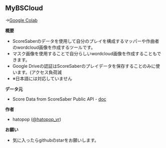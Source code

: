 ## MyBSCloud

->[Google Colab](https://colab.research.google.com/github/hatopopvr/MyBSCloud/blob/main/MyBSCloud.ipynb)

<b>概要</b>
- ScoreSaberのデータを使用して自分のプレイを構成するマッパーや作曲者のwordcloud画像を作成するツールです。
- マスク画像を使用することで自分らしいwordcloud画像を作成することもできます。
- Google Driveの認証はScoreSaberのプレイデータを保存することのみに使います。(アクセス負荷減
- ※日本語には対応していません

<b>データ元</b>
- Score Data from ScoreSaber Public API - [doc](https://docs.scoresaber.com/)  

<b>作者</b>
- hatopop ([@hatopop_vr](https://twitter.com/hatopop_vr))

<b>お願い</b>
- 気に入ったらgithubのstarをお願いします。
